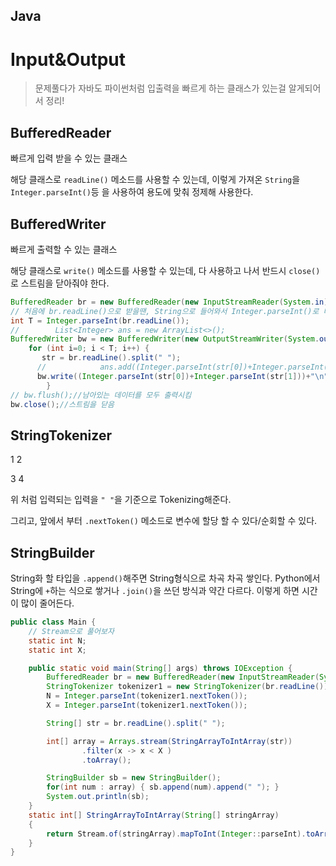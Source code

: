 ## Java



# Input&Output

> 문제풀다가 자바도 파이썬처럼 입출력을 빠르게 하는 클래스가 있는걸 알게되어서 정리!



## BufferedReader

빠르게 입력 받을 수 있는 클래스

해당 클래스로 `readLine()` 메소드를 사용할 수 있는데, 이렇게 가져온 `String`을 `Integer.parseInt()`등 을 사용하여 용도에 맞춰 정제해 사용한다.



## BufferedWriter

빠르게 출력할 수 있는 클래스

해당 클래스로 `write()` 메소드를 사용할 수 있는데, 다 사용하고 나서 반드시 `close()`로 스트림을 닫아줘야 한다.



```java
BufferedReader br = new BufferedReader(new InputStreamReader(System.in));
// 처음에 br.readLine()으로 받을땐, String으로 들어와서 Integer.parseInt()로 타입변환을 해준다.
int T = Integer.parseInt(br.readLine());
//        List<Integer> ans = new ArrayList<>();
BufferedWriter bw = new BufferedWriter(new OutputStreamWriter(System.out));//선언
    for (int i=0; i < T; i++) {
       str = br.readLine().split(" ");
      //            ans.add((Integer.parseInt(str[0])+Integer.parseInt(str[1])));
      bw.write((Integer.parseInt(str[0])+Integer.parseInt(str[1]))+"\n");//출력
        }
// bw.flush();//남아있는 데이터를 모두 출력시킴
bw.close();//스트림을 닫음
```



## StringTokenizer

1 2

3 4

위 처럼 입력되는 입력을 `" "`을 기준으로 Tokenizing해준다.

그리고, 앞에서 부터 `.nextToken()` 메소드로 변수에 할당 할 수 있다/순회할 수 있다.



## StringBuilder

String화 할 타입을 `.append()`해주면 String형식으로 차곡 차곡 쌓인다. Python에서 String에 `+`하는 식으로 쌓거나 `.join()`을 쓰던 방식과 약간 다르다. 이렇게 하면 시간이 많이 줄어든다.



```java
public class Main {
    // Stream으로 풀어보자
    static int N;
    static int X;

    public static void main(String[] args) throws IOException {
        BufferedReader br = new BufferedReader(new InputStreamReader(System.in));
        StringTokenizer tokenizer1 = new StringTokenizer(br.readLine());
        N = Integer.parseInt(tokenizer1.nextToken());
        X = Integer.parseInt(tokenizer1.nextToken());

        String[] str = br.readLine().split(" ");

        int[] array = Arrays.stream(StringArrayToIntArray(str))
                .filter(x -> x < X )
                .toArray();

        StringBuilder sb = new StringBuilder();
        for(int num : array) { sb.append(num).append(" "); }
        System.out.println(sb);
    }
    static int[] StringArrayToIntArray(String[] stringArray)
    {
        return Stream.of(stringArray).mapToInt(Integer::parseInt).toArray();
    }
}

```



